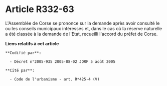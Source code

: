# Article R332-63

L'Assemblée de Corse se prononce sur la demande après avoir consulté le ou les conseils municipaux intéressés et, dans le cas
où la réserve naturelle a été classée à la demande de l'Etat, recueilli l'accord du préfet de Corse.

**Liens relatifs à cet article**

	**Codifié par**:

	  - Décret n°2005-935 2005-08-02 JORF 5 août 2005

	**Cité par**:

	  - Code de l'urbanisme - art. R*425-4 (V)
